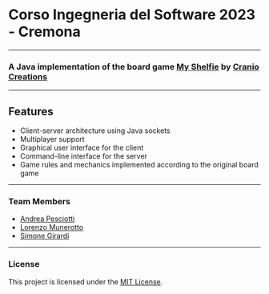 # Corso Ingegneria del Software 2023 - Cremona
___
### A Java implementation of the board game [My Shelfie](https://www.craniocreations.it/prodotto/my-shelfie) by [Cranio Creations](https://www.craniocreations.it/)
___
## Features

- Client-server architecture using Java sockets
- Multiplayer support
- Graphical user interface for the client
- Command-line interface for the server
- Game rules and mechanics implemented according to the original board game

___
### Team Members

* [Andrea Pesciotti](https://github.com/AndreaPes)
* [Lorenzo Munerotto](https://github.com/LorenzoMunerotto)
* [Simone Girardi](https://github.com/girardisimone)
___
### License

This project is licensed under the [MIT License](LICENSE).